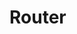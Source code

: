 <!--
  Copyright (c) 2020-2021 aetheryx & Cynthia K. Rey
  This work is licensed under a Creative Commons Attribution-NoDerivatives 4.0 International License.
  https://creativecommons.org/licenses/by-nd/4.0
-->

# Router

